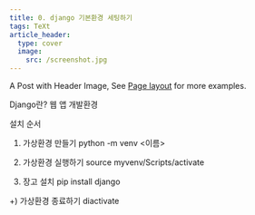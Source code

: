 ```yaml
---
title: 0. django 기본환경 세팅하기
tags: TeXt
article_header:
  type: cover
  image:
    src: /screenshot.jpg
---
```


A Post with Header Image, See [Page layout](https://tianqi.name/jekyll-TeXt-theme/samples.html#page-layout) for more examples.

Django란?
웹 앱 개발환경

설치 순서
1) 가상환경 만들기
python -m venv <이름>

2) 가상환경 실행하기
source myvenv/Scripts/activate

3) 장고 설치
pip install django

+) 가상환경 종료하기
diactivate


<!--more-->
